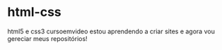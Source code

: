 # html-css
 html5 e css3 cursoemvideo
 estou aprendendo a criar sites e agora vou gereciar meus repositórios!
